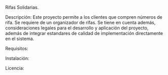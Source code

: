 Rifas Solidarias.

Descripción: Este proyecto permite a los clientes que compren números de rifa. Se requiere de un organizador de rifas.
Se tiene en cuenta además, consideraciones legales para el desarrollo y aplicación del proyecto,
además de integrar estandares de calidad de implementación directamente en el sistema.

Requisitos:

Instalación:

Licencia:

